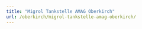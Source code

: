 ```yaml
---
title: "Migrol Tankstelle AMAG Oberkirch"
url: /oberkirch/migrol-tankstelle-amag-oberkirch/
---
```

